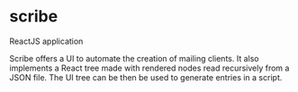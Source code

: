 # scribe
ReactJS application 

Scribe offers a UI to automate the creation of mailing clients. It also implements a React tree made with rendered nodes read recursively from a JSON file. The UI tree can be then be used to generate entries in a script. 
